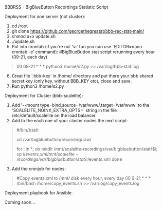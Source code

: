 BBBRSS - BigBlueButton Recordings Statistic Script

Deployment for one server (not cluster):

1. cd /root
2. git clone https://github.com/georgethegreatat/bbb-rec-stat-main/
3. chmod a+x update.sh
4. ./update.sh
5. Put into crontab (if you're not 'vi' fun you can use 'EDITOR=nano crontab -e' command):
#BigBlueButton stat script rerunning every hour (09-21, each day)
> 00 09-21 * * * python3 /home/s2.py >> /var/log/bbb-stat.log
6. Creat file '.bbb-key' in /home/ directory and put there your bbb shared secret key (only key, without BBB_KEY etc), close and save.
7. Run python3 /home/s2.py

Deployment for Cluster (bbb-scalelite):

1. Add '--mount type=bind,source=/var/www/,target=/var/www' to the 'SCALELITE_NGINX_EXTRA_OPTS=' string in the file /etc/default/scalelite on the load balancer
2. Add to the each one of your cluster nodes the next script:
> #/bin/bash
> 
> cd /var/bigbluebutton/recording/raw/
> 
> for i in *;
> do
>     mkdir /mnt/scalelite-recordings/var/bigbluebutton/stat/$i;
>     cp $i/events.xml /mnt/scalelite-recordings/var/bigbluebutton/stat/$i/events.xml
> done

3. Add the cronjob for nodes:
> #Copy events.xml to /mnt/ disk every hour, every day
> 00 9-21 * * * /bin/bash /home/copy_events.sh >> /var/log/copy_events.log

Deployment playbook for Ansible:

Coming soon...

